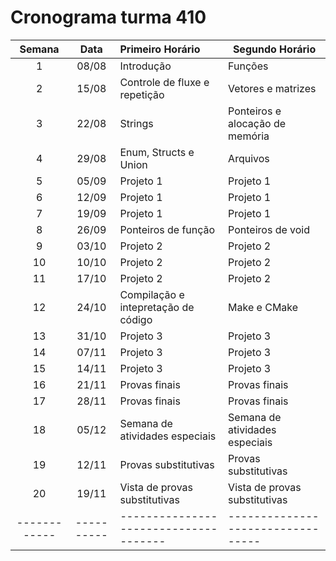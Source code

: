 # Cronograma turma 410

| **Semana** | **Data** | **Primeiro Horário**                | **Segundo Horário**             |
|:----------:|:--------:|:------------------------------------|---------------------------------|
|      1     |   08/08  | Introdução                          | Funções                         |
|      2     |   15/08  | Controle de fluxe e repetição       | Vetores e matrizes              |
|      3     |   22/08  | Strings                             | Ponteiros e alocação de memória |
|      4     |   29/08  | Enum, Structs e Union               | Arquivos                        |
|      5     |   05/09  | Projeto 1                           | Projeto 1                       |
|      6     |   12/09  | Projeto 1                           | Projeto 1                       |
|      7     |   19/09  | Projeto 1                           | Projeto 1                       |
|      8     |   26/09  | Ponteiros de função                 | Ponteiros de void               |
|      9     |   03/10  | Projeto 2                           | Projeto 2                       |
|     10     |   10/10  | Projeto 2                           | Projeto 2                       |
|     11     |   17/10  | Projeto 2                           | Projeto 2                       |
|     12     |   24/10  | Compilação e intepretação de código | Make e CMake                    |
|     13     |   31/10  | Projeto 3                           | Projeto 3                       |
|     14     |   07/11  | Projeto 3                           | Projeto 3                       |
|     15     |   14/11  | Projeto 3                           | Projeto 3                       |
|     16     |   21/11  | Provas finais                       | Provas finais                   |
|     17     |   28/11  | Provas finais                       | Provas finais                   |
|     18     |   05/12  | Semana de atividades especiais      | Semana de atividades especiais  |
|     19     |   12/11  | Provas substitutivas                | Provas substitutivas            |
|     20     |   19/11  | Vista de provas substitutivas       | Vista de provas substitutivas   |
|------------|----------|-------------------------------------|---------------------------------|
